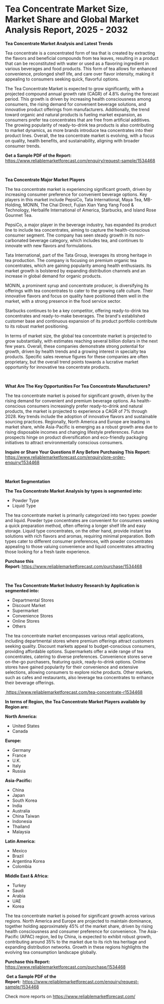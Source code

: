 <p><h1>Tea Concentrate Market Size, Market Share and Global Market Analysis Report, 2025 - 2032</h1></p><p><strong>Tea Concentrate Market Analysis and Latest Trends</strong></p>
<p><p>Tea concentrate is a concentrated form of tea that is created by extracting the flavors and beneficial compounds from tea leaves, resulting in a product that can be reconstituted with water or used as a flavoring ingredient in various beverages and food products. This form of tea allows for enhanced convenience, prolonged shelf life, and care over flavor intensity, making it appealing to consumers seeking quick, flavorful options.</p><p>The Tea Concentrate Market is expected to grow significantly, with a projected compound annual growth rate (CAGR) of 4.8% during the forecast period. This growth is driven by increasing health consciousness among consumers, the rising demand for convenient beverage solutions, and innovative product offerings from manufacturers. Additionally, the trend toward organic and natural products is fueling market expansion, as consumers prefer tea concentrates that are free from artificial additives. The growing popularity of ready-to-drink tea products is also contributing to market dynamics, as more brands introduce tea concentrates into their product lines. Overall, the tea concentrate market is evolving, with a focus on quality, health benefits, and sustainability, aligning with broader consumer trends.</p></p>
<p><strong>Get a Sample PDF of the Report:&nbsp;</strong> <a href="https://www.reliablemarketforecast.com/enquiry/request-sample/1534468?utm_campaign=2397&utm_medium=2&utm_source=Github&utm_content=ia&utm_term=09022025&utm_id=tea-concentrate">https://www.reliablemarketforecast.com/enquiry/request-sample/1534468</a></p>
<p>&nbsp;</p>
<p><strong>Tea Concentrate Major Market Players</strong></p>
<p><p>The tea concentrate market is experiencing significant growth, driven by increasing consumer preference for convenient beverage options. Key players in this market include PepsiCo, Tata International, Maya Tea, MB-Holding, MONIN, The Chai Direct, Fujian Xian Yang Yang Food & Technology, Herbalife International of America, Starbucks, and Island Rose Gourmet Tea.</p><p>PepsiCo, a major player in the beverage industry, has expanded its product line to include tea concentrates, aiming to capture the health-conscious consumer segment. The company has seen steady growth in its non-carbonated beverage category, which includes tea, and continues to innovate with new flavors and formulations.</p><p>Tata International, part of the Tata Group, leverages its strong heritage in tea production. The company is focusing on premium organic tea concentrates, which are gaining popularity among health enthusiasts. Its market growth is bolstered by expanding distribution channels and an increase in global demand for organic products.</p><p>MONIN, a prominent syrup and concentrate producer, is diversifying its offerings with tea concentrates to cater to the growing café culture. Their innovative flavors and focus on quality have positioned them well in the market, with a strong presence in the food service sector.</p><p>Starbucks continues to be a key competitor, offering ready-to-drink tea concentrates and ready-to-make beverages. The brand's established customer base and continuous expansion of its product portfolio contribute to its robust market positioning.</p><p>In terms of market size, the global tea concentrate market is projected to grow substantially, with estimates reaching several billion dollars in the next few years. Overall, these companies demonstrate strong potential for growth, driven by health trends and a growing interest in specialty tea products. Specific sales revenue figures for these companies are often proprietary, but the overall trend points towards a lucrative market opportunity for innovative tea concentrate products.</p></p>
<p>&nbsp;</p>
<p><strong>What Are The Key Opportunities For Tea Concentrate Manufacturers?</strong></p>
<p><p>The tea concentrate market is poised for significant growth, driven by the rising demand for convenient and premium beverage options. As health-conscious consumers increasingly prefer ready-to-drink and natural products, the market is projected to experience a CAGR of 7% through 2028. Key trends include the adoption of innovative flavors and sustainable sourcing practices. Regionally, North America and Europe are leading in market share, while Asia-Pacific is emerging as a robust growth area due to rising disposable incomes and changing lifestyle preferences. Future prospects hinge on product diversification and eco-friendly packaging initiatives to attract environmentally conscious consumers.</p></p>
<p><strong>Inquire or Share Your Questions If Any Before Purchasing This Report:</strong> <a href="https://www.reliablemarketforecast.com/enquiry/pre-order-enquiry/1534468?utm_campaign=2397&utm_medium=2&utm_source=Github&utm_content=ia&utm_term=09022025&utm_id=tea-concentrate">https://www.reliablemarketforecast.com/enquiry/pre-order-enquiry/1534468</a></p>
<p>&nbsp;</p>
<p><strong>Market Segmentation</strong></p>
<p><strong>The Tea Concentrate Market Analysis by types is segmented into:</strong></p>
<p><ul><li>Powder Type</li><li>Liquid Type</li></ul></p>
<p><p>The tea concentrate market is primarily categorized into two types: powder and liquid. Powder type concentrates are convenient for consumers seeking a quick preparation method, often offering a longer shelf life and easy storage. Liquid type concentrates, on the other hand, provide instant tea solutions with rich flavors and aromas, requiring minimal preparation. Both types cater to different consumer preferences, with powder concentrates appealing to those valuing convenience and liquid concentrates attracting those looking for a fresh taste experience.</p></p>
<p><strong>Purchase this Report:&nbsp;</strong><a href="https://www.reliablemarketforecast.com/purchase/1534468?utm_campaign=2397&utm_medium=2&utm_source=Github&utm_content=ia&utm_term=09022025&utm_id=tea-concentrate">https://www.reliablemarketforecast.com/purchase/1534468</a></p>
<p>&nbsp;</p>
<p><strong>The Tea Concentrate Market Industry Research by Application is segmented into:</strong></p>
<p><ul><li>Departmental Stores</li><li>Discount Market</li><li>Supermarket</li><li>Convenience Stores</li><li>Online Stores</li><li>Others</li></ul></p>
<p><p>The tea concentrate market encompasses various retail applications, including departmental stores where premium offerings attract customers seeking quality. Discount markets appeal to budget-conscious consumers, providing affordable options. Supermarkets offer a wide range of tea concentrates, catering to diverse preferences. Convenience stores serve on-the-go purchasers, featuring quick, ready-to-drink options. Online stores have gained popularity for their convenience and extensive selections, allowing consumers to explore niche products. Other markets, such as cafes and restaurants, also leverage tea concentrates to enhance their beverage offerings.</p></p>
<p><a href="https://www.reliablemarketforecast.com/tea-concentrate-r1534468?utm_campaign=2397&utm_medium=2&utm_source=Github&utm_content=ia&utm_term=09022025&utm_id=tea-concentrate">&nbsp;https://www.reliablemarketforecast.com/tea-concentrate-r1534468</a></p>
<p><strong>In terms of Region, the Tea Concentrate Market Players available by Region are:</strong></p>
<p>
    <p> <strong> North America: </strong>
        <ul>
            <li>United States</li>
            <li>Canada</li>
        </ul>
        </p> 
    <p> <strong> Europe: </strong>
        <ul>
            <li>Germany</li>
            <li>France</li>
            <li>U.K.</li>
            <li>Italy</li>
            <li>Russia</li>
        </ul>
        </p> 
    <p> <strong> Asia-Pacific: </strong>
        <ul>
            <li>China</li>
            <li>Japan</li>
            <li>South Korea</li>
            <li>India</li>
            <li>Australia</li>
            <li>China Taiwan</li>
            <li>Indonesia</li>
            <li>Thailand</li>
            <li>Malaysia</li>
        </ul>
        </p> 
    <p> <strong> Latin America: </strong>
        <ul>
            <li>Mexico</li>
            <li>Brazil</li>
            <li>Argentina Korea</li>
            <li>Colombia</li>
        </ul>
        </p> 
    <p> <strong> Middle East & Africa: </strong>
        <ul>
            <li>Turkey</li>
            <li>Saudi</li>
            <li>Arabia</li>
            <li>UAE</li>
            <li>Korea</li>
        </ul>
    </p>
    </p>
<p><p>The tea concentrate market is poised for significant growth across various regions. North America and Europe are projected to maintain dominance, together holding approximately 45% of the market share, driven by rising health consciousness and consumer preference for convenience. The Asia-Pacific (APAC) region, led by China, is expected to exhibit robust growth, contributing around 35% to the market due to its rich tea heritage and expanding distribution networks. Growth in these regions highlights the evolving tea consumption landscape globally.</p></p>
<p><strong>Purchase this Report: </strong><a href="https://www.reliablemarketforecast.com/purchase/1534468?utm_campaign=2397&utm_medium=2&utm_source=Github&utm_content=ia&utm_term=09022025&utm_id=tea-concentrate">https://www.reliablemarketforecast.com/purchase/1534468</a></p>
<p>&nbsp;<strong>Get a Sample PDF of the Report:&nbsp;&nbsp;</strong><a href="https://www.reliablemarketforecast.com/enquiry/request-sample/1534468?utm_campaign=2397&utm_medium=2&utm_source=Github&utm_content=ia&utm_term=09022025&utm_id=tea-concentrate">https://www.reliablemarketforecast.com/enquiry/request-sample/1534468</a></p>
<p><strong></strong></p>
<p>Check more reports on <a href="https://www.reliablemarketforecast.com/?utm_campaign=2397&utm_medium=2&utm_source=Github&utm_content=ia&utm_term=09022025&utm_id=tea-concentrate">https://www.reliablemarketforecast.com/</a></p>
